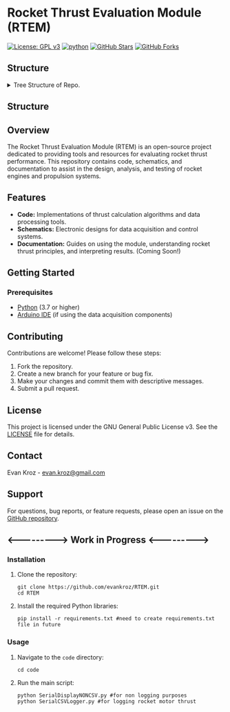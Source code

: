 # Rocket Thrust Evaluation Module (RTEM)

[![License: GPL v3](https://img.shields.io/badge/License-GPL%20v3-blue.svg)](https://www.gnu.org/licenses/gpl-3.0)
[![python](https://img.shields.io/badge/Python-3.11-3776AB.svg?style=flat&logo=python&logoColor=white)](https://www.python.org)
[![GitHub Stars](https://img.shields.io/github/stars/evankroz/RTEM?style=social)](https://github.com/evankroz/RTEM)
[![GitHub Forks](https://img.shields.io/github/forks/evankroz/RTEM?style=social)](https://github.com/evankroz/RTEM)


## Structure
<details closed>
<summary>Tree Structure of Repo.</summary>
<br>
\n ├── 3DFiles
\n│   ├── 0.25Mandrel Hold for Casting v9.stl
\n│   ├── 0.3853Mandrel Hold for Casting.stl
\n│   ├── 0.5Mandrel Hold for Casting v9.stl
\n│   ├── 0.636Mandrel Hold for Casting.stl
\n│   ├── 0.75Mandrel Hold for Casting v9.stl
\n│   ├── 1.335MotorHolder v2.stl
\n│   ├── 1inPVCFunnel.stl
\n│   ├── ClosureDisks/
\n│   ├── Fusion360Files
\n│   │   ├── XLRTEMAssmeblyv1.f3z
\n│   │   └── a.txt
\n│   ├── PVCCapDrill032.stl
\n│   ├── XLComponentCover.stl
\n│   ├── XLEngineBoxCoverv1.stl
\n│   ├── XLEngineBoxV15.stl
\n│   ├── a.txt
\n│   ├── nozzlecaststand v3.stl
\n│   └── nozzleconcretecaste.stl
\n├── LICENSE
\n├── README.md
\n├── code
\n│   ├── LoadCellCalibration.ino
\n│   ├── LoadCellPlotter.ino
\n│   ├── SerialCSVLogger.py
\n│   ├── SerialDisplayNONCSV.py
\n│   └── a.txt
\n├── mentions.txt
\n└── schematics
\n    ├── RTEMElectronics.kicad_sch
\n    └── a.txt
.
```
</details>

## Structure


## Overview

The Rocket Thrust Evaluation Module (RTEM) is an open-source project dedicated to providing tools and resources for evaluating rocket thrust performance. This repository contains code, schematics, and documentation to assist in the design, analysis, and testing of rocket engines and propulsion systems.

## Features

*   **Code:** Implementations of thrust calculation algorithms and data processing tools.
*   **Schematics:** Electronic designs for data acquisition and control systems.
*   **Documentation:** Guides on using the module, understanding rocket thrust principles, and interpreting results. (Coming Soon!)

## Getting Started

### Prerequisites

*   [Python](https://www.python.org/downloads/) (3.7 or higher)
*   [Arduino IDE](https://www.arduino.cc/en/software) (if using the data acquisition components)


## Contributing

Contributions are welcome! Please follow these steps:

1.  Fork the repository.
2.  Create a new branch for your feature or bug fix.
3.  Make your changes and commit them with descriptive messages.
4.  Submit a pull request.

## License

This project is licensed under the GNU General Public License v3. See the [LICENSE](LICENSE) file for details.

## Contact

Evan Kroz - evan.kroz@gmail.com

## Support

For questions, bug reports, or feature requests, please open an issue on the [GitHub repository](https://github.com/evankroz/RTEM/issues).





##  <---------> Work in Progress <--------->

### Installation 

1.  Clone the repository:

    ```
    git clone https://github.com/evankroz/RTEM.git
    cd RTEM
    ```
2.  Install the required Python libraries:

    ```
    pip install -r requirements.txt #need to create requirements.txt file in future
    ```

### Usage

1.  Navigate to the `code` directory:

    ```
    cd code
    ```
2.  Run the main script:

    ```
    python SerialDisplayNONCSV.py #for non logging purposes
    python SerialCSVLogger.py #for logging rocket motor thrust
    ```
